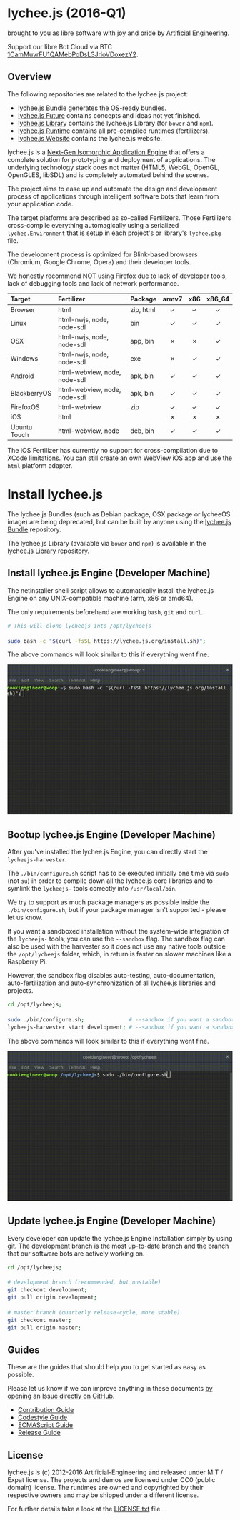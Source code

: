 
# lychee.js (2016-Q1)

brought to you as libre software with joy and pride by [Artificial Engineering](http://artificial.engineering).

Support our libre Bot Cloud via BTC [1CamMuvrFU1QAMebPoDsL3JrioVDoxezY2](bitcoin:1CamMuvrFU1QAMebPoDsL3JrioVDoxezY2?amount=0.5&label=lychee.js%20Support).



## Overview

The following repositories are related to the lychee.js project:

- [lychee.js Bundle](https://github.com/Artificial-Engineering/lycheeJS-bundle.git) generates the OS-ready bundles.
- [lychee.js Future](https://github.com/Artificial-Engineering/lycheeJS-future.git) contains concepts and ideas not yet finished.
- [lychee.js Library](https://github.com/Artificial-Engineering/lycheeJS-library.git) contains the lychee.js Library (for `bower` and `npm`).
- [lychee.js Runtime](https://github.com/Artificial-Engineering/lycheeJS-runtime.git) contains all pre-compiled runtimes (fertilizers).
- [lychee.js Website](https://github.com/Artificial-Engineering/lycheeJS-website.git) contains the lychee.js website.


lychee.js is a [Next-Gen Isomorphic Application Engine](https://lychee.js.org/#!vision)
that offers a complete solution for prototyping and deployment
of applications. The underlying technology stack does not
matter (HTML5, WebGL, OpenGL, OpenGLES, libSDL) and is
completely automated behind the scenes.

The project aims to ease up and automate the design and
development process of applications through intelligent
software bots that learn from your application code.

The target platforms are described as so-called Fertilizers.
Those Fertilizers cross-compile everything automagically
using a serialized `lychee.Environment` that is setup in
each project's or library's `lychee.pkg` file.


The development process is optimized for Blink-based
browsers (Chromium, Google Chrome, Opera) and their
developer tools.

We honestly recommend NOT using Firefox due to lack of
developer tools, lack of debugging tools and lack of
network performance.


| Target       | Fertilizer                   | Package   | armv7 |  x86  | x86\_64 |
|:-------------|:-----------------------------|:----------|:-----:|:-----:|:-------:|
| Browser      | html                         | zip, html |   ✓   |   ✓   |    ✓    |
| Linux        | html-nwjs, node, node-sdl    | bin       |   ✓   |   ✓   |    ✓    |
| OSX          | html-nwjs, node, node-sdl    | app, bin  |   ✗   |   ✗   |    ✓    |
| Windows      | html-nwjs, node, node-sdl    | exe       |   ✗   |   ✓   |    ✓    |
| Android      | html-webview, node, node-sdl | apk, bin  |   ✓   |   ✓   |    ✓    |
| BlackberryOS | html-webview, node, node-sdl | apk, bin  |   ✓   |   ✓   |    ✓    |
| FirefoxOS    | html-webview                 | zip       |   ✓   |   ✓   |    ✓    |
| iOS          | html                         |           |   ✗   |   ✗   |    ✗    |
| Ubuntu Touch | html-webview, node           | deb, bin  |   ✓   |   ✓   |    ✓    |

The iOS Fertilizer has currently no support for cross-compilation
due to XCode limitations. You can still create an own WebView iOS
app and use the `html` platform adapter.


# Install lychee.js

The lychee.js Bundles (such as Debian package, OSX package or lycheeOS
image) are being deprecated, but can be built by anyone using the
[lychee.js Bundle](https://github.com/Artificial-Engineering/lycheeJS-bundle)
repository.

The lychee.js Library (available via `bower` and `npm`) is available
in the [lychee.js Library](https://github.com/Artificial-Engineering/lycheeJS-library)
repository.



## Install lychee.js Engine (Developer Machine)

The netinstaller shell script allows to automatically install
the lychee.js Engine on any UNIX-compatible machine (arm, x86 or amd64).

The only requirements beforehand are working `bash`, `git` and `curl`.

```bash
# This will clone lycheejs into /opt/lycheejs

sudo bash -c "$(curl -fsSL https://lychee.js.org/install.sh)";
```

The above commands will look similar to this if everything went fine.

![Install lychee.js](./guides/asset/readme-install.gif)



## Bootup lychee.js Engine (Developer Machine)

After you've installed the lychee.js Engine, you can directly start the `lycheejs-harvester`.

The `./bin/configure.sh` script has to be executed initially one time via `sudo` (not `su`)
in order to compile down all the lychee.js core libraries and to symlink the `lycheejs-`
tools correctly into `/usr/local/bin`.

We try to support as much package managers as possible inside the `./bin/configure.sh`,
but if your package manager isn't supported - please let us know.

If you want a sandboxed installation without the system-wide integration of the `lycheejs-`
tools, you can use the `--sandbox` flag. The sandbox flag can also be used with the harvester
so it does not use any native tools outside the `/opt/lycheejs` folder, which, in return is
faster on slower machines like a Raspberry Pi.

However, the sandbox flag disables auto-testing, auto-documentation, auto-fertilization and
auto-synchronization of all lychee.js libraries and projects.

```bash
cd /opt/lycheejs;

sudo ./bin/configure.sh;              # --sandbox if you want a sandboxed installation
lycheejs-harvester start development; # --sandbox if you want a sandboxed harvester
```

The above commands will look similar to this if everything went fine.

![Bootup lychee.js](./guides/asset/readme-bootup.gif)



## Update lychee.js Engine (Developer Machine)

Every developer can update the lychee.js Engine Installation simply
by using git. The development branch is the most up-to-date branch
and the branch that our software bots are actively working on.

```bash
cd /opt/lycheejs;

# development branch (recommended, but unstable)
git checkout development;
git pull origin development;

# master branch (quarterly release-cycle, more stable)
git checkout master;
git pull origin master;
```



## Guides

These are the guides that should help you to get started as easy as possible.

Please let us know if we can improve anything in these documents [by opening an Issue directly on GitHub](https://github.com/Artificial-Engineering/lycheeJS/issues/new).  

- [Contribution Guide](./guides/CONTRIBUTION.md)
- [Codestyle Guide](./guides/CODESTYLE.md)
- [ECMAScript Guide](./guides/ECMASCRIPT.md)
- [Release Guide](./guides/RELEASE.md)


## License

lychee.js is (c) 2012-2016 Artificial-Engineering and released under MIT / Expat license.
The projects and demos are licensed under CC0 (public domain) license.
The runtimes are owned and copyrighted by their respective owners and may be shipped under a different license.

For further details take a look at the [LICENSE.txt](LICENSE.txt) file.

